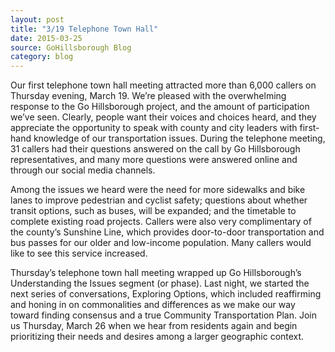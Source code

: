 ```yaml
---
layout: post
title: "3/19 Telephone Town Hall"
date: 2015-03-25
source: GoHillsborough Blog
category: blog
---
```


Our first telephone town hall meeting attracted more than 6,000 callers on Thursday evening, March 19. We’re pleased with the overwhelming response to the Go Hillsborough project, and the amount of participation we’ve seen. Clearly, people want their voices and choices heard, and they appreciate the opportunity to speak with county and city leaders with first-hand knowledge of our transportation issues. During the telephone meeting, 31 callers had their questions answered on the call by Go Hillsborough representatives, and many more questions were answered online and through our social media channels.

Among the issues we heard were the need for more sidewalks and bike lanes to improve pedestrian and cyclist safety; questions about whether transit options, such as buses, will be expanded; and the timetable to complete existing road projects. Callers were also very complimentary of the county’s Sunshine Line, which provides door-to-door transportation and bus passes for our older and low-income population. Many callers would like to see this service increased.

Thursday’s telephone town hall meeting wrapped up Go Hillsborough’s Understanding the Issues segment (or phase). Last night, we started the next series of conversations, Exploring Options, which included reaffirming and honing in on commonalities and differences as we make our way toward finding consensus and a true Community Transportation Plan. Join us Thursday, March 26 when we hear from residents again and begin prioritizing their needs and desires among a larger geographic context.